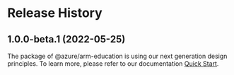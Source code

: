# Release History
    
## 1.0.0-beta.1 (2022-05-25)

The package of @azure/arm-education is using our next generation design principles. To learn more, please refer to our documentation [Quick Start](https://aka.ms/js-track2-quickstart).
